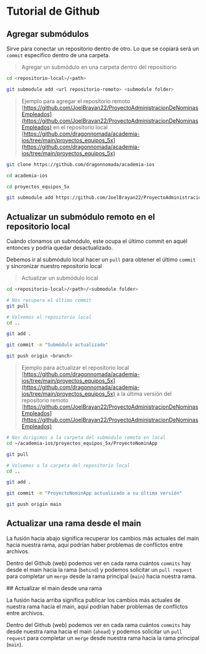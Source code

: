 # Tutorial de Github

## Agregar submódulos

Sirve para conectar un repositorio dentro de otro. Lo que se copiará será un `commit` específico dentro de una carpeta.

> Agregar un submódulo en una carpeta dentro del repositiorio

```bash
cd <repositorio-local>/<path>

git submodule add <url repositorio-remoto> <submodule folder>
```

> Ejemplo para agregar el repositorio remoto [https://github.com/JoelBrayan22/ProyectoAdministracionDeNominasEmpleados](https://github.com/JoelBrayan22/ProyectoAdministracionDeNominasEmpleados) en el repositorio local [https://github.com/dragonnomada/academia-ios/tree/main/proyectos_equipos_5x](https://github.com/dragonnomada/academia-ios/tree/main/proyectos_equipos_5x)

```bash
git clone https://github.com/dragonnomada/academia-ios

cd academia-ios

cd proyectos_equipos_5x

git submodule add https://github.com/JoelBrayan22/ProyectoAdministracionDeNominasEmpleados ProyectoNominApp
```

## Actualizar un submódulo remoto en el repositorio local

Cuándo clonamos un submódulo, este ocupa el último commit en aquél entonces y podría quedar desactualizado.

Debemos ir al submódulo local hacer un `pull` para obtener el último `commit` y sincronizar nuestro repositorio local

> Actualizar un submódulo local

```bash
cd <repositorio-local>/<path>/<submodule folder>

# Nos recupera el último commit
git pull

# Volvemos al repositorio local
cd ..

git add .

git commit -m "Submódulo actualizado"

git push origin <branch>
```

> Ejemplo para actualizar el repositorio local [https://github.com/dragonnomada/academia-ios/tree/main/proyectos_equipos_5x](https://github.com/dragonnomada/academia-ios/tree/main/proyectos_equipos_5x) a la última versión del repositorio remoto [https://github.com/JoelBrayan22/ProyectoAdministracionDeNominasEmpleados](https://github.com/JoelBrayan22/ProyectoAdministracionDeNominasEmpleados)

```bash
# Nos dirigimos a la carpeta del submódulo remoto en local
cd ~/academia-ios/proyectos_equipos_5x/ProyectoNominApp

git pull

# Volvemos a la carpeta del repositorio local
cd ..

git add .

git commit -m "ProyectoNominApp actualizado a su última versión"

git push origin main
```

## Actualizar una rama desde el main

La fusión hacia abajo significa recuperar los cambios más actuales del main hacia nuestra rama, aquí podrían haber problemas de conflictos entre archivos.

Dentro del Github (web) podemos ver en cada rama cuántos `commits` hay desde el main hacia la rama (`behind`) y podemos solicitar un `pull request` para completar un `merge` desde la rama principal (`main`) hacia nuestra rama.

## Actualizar el main desde una rama

La fusión hacia arriba significa publicar los cambios más actuales de nuestra rama hacia el main, aquí podrían haber problemas de conflictos entre archivos.

Dentro del Github (web) podemos ver en cada rama cuántos `commits` hay desde nuestra rama hacia el main (`ahead`) y podemos solicitar un `pull request` para completar un `merge` desde nuestra rama hacia la rama principal (`main`).